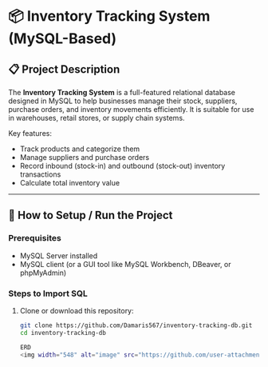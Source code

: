# 📦 Inventory Tracking System (MySQL-Based)

## 📋 Project Description

The **Inventory Tracking System** is a full-featured relational database designed in MySQL to help businesses manage their stock, suppliers, purchase orders, and inventory movements efficiently. It is suitable for use in warehouses, retail stores, or supply chain systems.

Key features:
- Track products and categorize them
- Manage suppliers and purchase orders
- Record inbound (stock-in) and outbound (stock-out) inventory transactions
- Calculate total inventory value

---

## 🚀 How to Setup / Run the Project

### Prerequisites
- MySQL Server installed
- MySQL client (or a GUI tool like MySQL Workbench, DBeaver, or phpMyAdmin)

### Steps to Import SQL

1. Clone or download this repository:
   ```bash
   git clone https://github.com/Damaris567/inventory-tracking-db.git
   cd inventory-tracking-db

   ERD
   <img width="548" alt="image" src="https://github.com/user-attachments/assets/b0621ba8-8e1c-40d1-a45c-1fd38f173762" />
